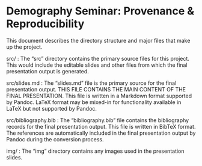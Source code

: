 # Demography Seminar: Provenance & Reproducibility

This document describes the directory structure and major files that 
make up the project.

src/
  : The “src” directory contains the primary source files for this 
project. This would include the editable slides and other files 
from which the final presentation output is generated.

src/slides.md
  : The “slides.md” file is the primary source for the final 
presentation output. THIS FILE CONTAINS THE MAIN CONTENT OF THE 
FINAL PRESENTATION. This file is written in a Markdown format 
supported by Pandoc. LaTeX format may be mixed-in for functionality 
available in LaTeX but not supported by Pandoc.

src/bibliography.bib
  : The “bibliography.bib” file contains the bibliography records for 
the final presentation output. This file is written in BibTeX 
format. The references are automatically included in the final 
presentation output by Pandoc during the conversion process.

img/
  : The “img” directory contains any images used in the presentation 
slides.
